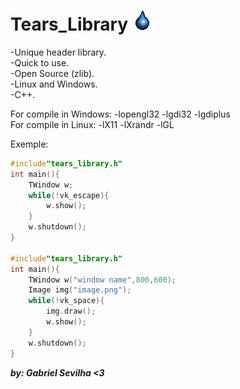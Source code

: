 # Tears_Library ![alt_text](/TearsLibraryIcon.png)

-Unique header library.<br/>
-Quick to use.<br/>
-Open Source (zlib).<br/>
-Linux and Windows.<br/>
-C++.<br/>

For compile in Windows: -lopengl32 -lgdi32 -lgdiplus <br/>
For compile in Linux:   -lX11 -lXrandr -lGL <br/>

Exemple:<br/>
```C++
#include"tears_library.h"
int main(){
    TWindow w;
    while(!vk_escape){
        w.show();
    }
    w.shutdown();
}

#include"tears_library.h"
int main(){
    TWindow w("window name",800,600);
    Image img("image.png");
    while(!vk_space){
        img.draw();
        w.show();
    }
    w.shutdown();
}
```

***by: Gabriel Sevilha <3***
